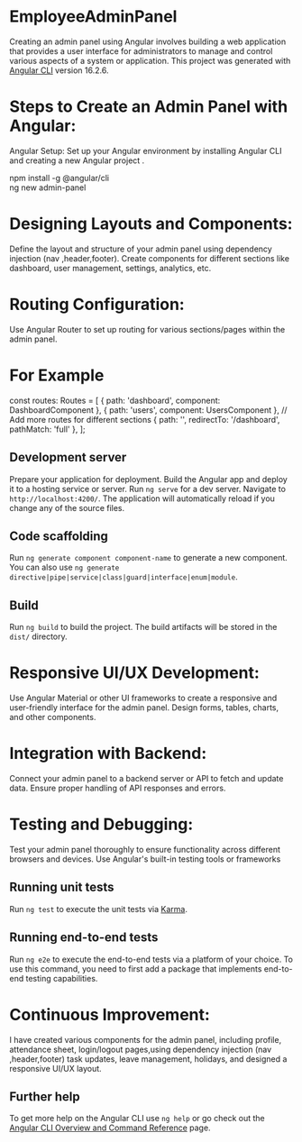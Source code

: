# EmployeeAdminPanel
Creating an admin panel using Angular involves building a web application that provides a user interface for administrators to manage and control various aspects of a system or application.
This project was generated with [Angular CLI](https://github.com/angular/angular-cli) version 16.2.6.


# Steps to Create an Admin Panel with Angular:
Angular Setup:
Set up your Angular environment by installing Angular CLI and creating a new Angular project .

npm install -g @angular/cli      
ng new admin-panel

# Designing Layouts and Components:
Define the layout and structure of your admin panel using dependency injection (nav ,header,footer). Create components for different sections like dashboard, user management, settings, analytics, etc.

# Routing Configuration:
Use Angular Router to set up routing for various sections/pages within the admin panel.
# For Example
const routes: Routes = [
  { path: 'dashboard', component: DashboardComponent },
  { path: 'users', component: UsersComponent },
  // Add more routes for different sections
  { path: '', redirectTo: '/dashboard', pathMatch: 'full' },
];

## Development server

Prepare your application for deployment. Build the Angular app and deploy it to a hosting service or server.
Run `ng serve` for a dev server. Navigate to `http://localhost:4200/`. The application will automatically reload if you change any of the source files.

## Code scaffolding

Run `ng generate component component-name` to generate a new component. You can also use `ng generate directive|pipe|service|class|guard|interface|enum|module`.

## Build

Run `ng build` to build the project. The build artifacts will be stored in the `dist/` directory.

# Responsive UI/UX Development:
Use Angular Material or other UI frameworks to create a responsive and user-friendly interface for the admin panel. Design forms, tables, charts, and other components.

# Integration with Backend:
Connect your admin panel to a backend server or API to fetch and update data. Ensure proper handling of API responses and errors.

# Testing and Debugging:
Test your admin panel thoroughly to ensure functionality across different browsers and devices. Use Angular's built-in testing tools or frameworks

## Running unit tests

Run `ng test` to execute the unit tests via [Karma](https://karma-runner.github.io).

## Running end-to-end tests

Run `ng e2e` to execute the end-to-end tests via a platform of your choice. To use this command, you need to first add a package that implements end-to-end testing capabilities.

# Continuous Improvement:
I have created various components for the admin panel, including profile, attendance sheet, login/logout pages,using dependency injection (nav ,header,footer) task updates, leave management, holidays, and designed a responsive UI/UX layout.

## Further help

To get more help on the Angular CLI use `ng help` or go check out the [Angular CLI Overview and Command Reference](https://angular.io/cli) page.
